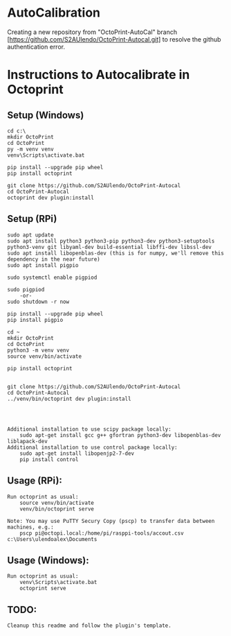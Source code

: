# AutoCalibration

Creating a new repository from "OctoPrint-AutoCal" branch [https://github.com/S2AUlendo/OctoPrint-Autocal.git] to resolve the github authentication error.


# Instructions to Autocalibrate in Octoprint


## Setup (Windows)

	cd c:\
	mkdir OctoPrint
	cd OctoPrint
	py -m venv venv
	venv\Scripts\activate.bat
	
	pip install --upgrade pip wheel
	pip install octoprint
	
	git clone https://github.com/S2AUlendo/OctoPrint-Autocal
	cd OctoPrint-Autocal
	octoprint dev plugin:install


## Setup (RPi)

	sudo apt update
	sudo apt install python3 python3-pip python3-dev python3-setuptools python3-venv git libyaml-dev build-essential libffi-dev libssl-dev
	sudo apt install libopenblas-dev (this is for numpy, we'll remove this dependency in the near future)
	sudo apt install pigpio

 	sudo systemctl enable pigpiod
  
	sudo pigpiod
		-or-
	sudo shutdown -r now
	
	pip install --upgrade pip wheel
	pip install pigpio
	
	cd ~
	mkdir OctoPrint
	cd OctoPrint
	python3 -m venv venv
	source venv/bin/activate
	
	pip install octoprint
	
	
	git clone https://github.com/S2AUlendo/OctoPrint-Autocal
	cd OctoPrint-Autocal
	../venv/bin/octoprint dev plugin:install
	
	
	
	
	Additional installation to use scipy package locally:
		sudo apt-get install gcc g++ gfortran python3-dev libopenblas-dev liblapack-dev
	Additional installation to use control package locally:
	 	sudo apt-get install libopenjp2-7-dev
		pip install control



## Usage (RPi):

	Run octoprint as usual:
		source venv/bin/activate
		venv/bin/octoprint serve
		
	Note: You may use PuTTY Secury Copy (pscp) to transfer data between machines, e.g.:
		pscp pi@octopi.local:/home/pi/rasppi-tools/accout.csv c:\Users\ulendoalex\Documents


## Usage (Windows):

	Run octoprint as usual:
		venv\Scripts\activate.bat
		octoprint serve


## TODO:
	Cleanup this readme and follow the plugin's template.
